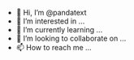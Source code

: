 - 👋 Hi, I’m @pandatext
- 👀 I’m interested in ...
- 🌱 I’m currently learning ...
- 💞️ I’m looking to collaborate on ...
- 📫 How to reach me ...

<!---
pandatext/pandatext is a ✨ special ✨ repository because its `README.md` (this file) appears on your GitHub profile.
You can click the Preview link to take a look at your changes.
--->
